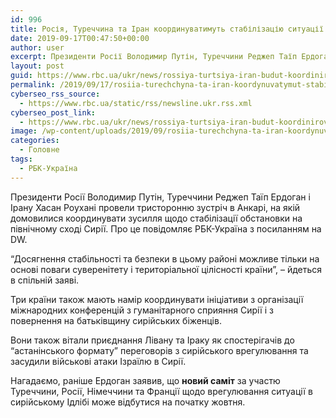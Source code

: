 ```yaml
---
id: 996
title: Росія, Туреччина та Іран координуватимуть стабілізацію ситуації в Сирії
date: 2019-09-17T00:47:50+00:00
author: user
excerpt: Президенти Росії Володимир Путін, Туреччини Реджеп Таїп Ердоган і Ірану Хасан Роухані провели тристоронню зустріч в Анкарі, на якій домовилися координувати...
layout: post
guid: https://www.rbc.ua/ukr/news/rossiya-turtsiya-iran-budut-koordinirovat-1568676614.html
permalink: /2019/09/17/rosiia-turechchyna-ta-iran-koordynuvatymut-stabilizatsiiu-sytuatsii-v-syrii/
cyberseo_rss_source:
  - https://www.rbc.ua/static/rss/newsline.ukr.rss.xml
cyberseo_post_link:
  - https://www.rbc.ua/ukr/news/rossiya-turtsiya-iran-budut-koordinirovat-1568676614.html
image: /wp-content/uploads/2019/09/rosiia-turechchyna-ta-iran-koordynuvatymut-stabilizatsiiu-sytuatsii-v-syrii.jpg
categories:
  - Головне
tags:
  - РБК-Україна
---
```

Президенти Росії Володимир Путін, Туреччини Реджеп Таїп Ердоган і Ірану Хасан Роухані провели тристоронню зустріч в Анкарі, на якій домовилися координувати зусилля щодо стабілізації обстановки на північному сході Сирії. Про це повідомляє РБК-Україна з посиланням на DW.

&#8220;Досягнення стабільності та безпеки в цьому районі можливе тільки на основі поваги суверенітету і територіальної цілісності країни&#8221;, &#8211; йдеться в спільній заяві.

Три країни також мають намір координувати ініціативи з організації міжнародних конференцій з гуманітарного сприяння Сирії і з повернення на батьківщину сирійських біженців.

Вони також вітали приєднання Лівану та Іраку як спостерігачів до &#8220;астанінського формату&#8221; переговорів з сирійського врегулювання та засудили військові атаки Ізраїлю в Сирії.

Нагадаємо, раніше Ердоган заявив, що **новий саміт** за участю Туреччини, Росії, Німеччини та Франції щодо врегулювання ситуації в сирійському Ідлібі може відбутися на початку жовтня.